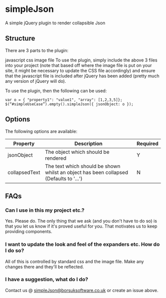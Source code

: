 # simpleJson
A simple jQuery plugin to render collapsible Json

## Structure
There are 3 parts to the plugin:

javascript
css
image file
To use the plugin, simply include the above 3 files into your project (note that based off where the image file is put on your site, it might be necessary to update the CSS file accordingly) and ensure that the javascript file is included after jQuery has been added (pretty much any version of jQuery will do).

To use the plugin, then the following can be used:

```
var o = { "property1": "value1", "array": [1,2,3,5]};
$(“#simpleUseCase”).empty().simpleJson({ jsonObject: o });
```

## Options

The following options are available:

| Property | Description | Required |
| --- | --- | --- |
| jsonObject | The object which should be rendered | Y |
| collapsedText | The text which should be shown whilst an object has been collapsed (Defaults to '...') | N |

## FAQs

### Can I use in this my project etc.?
Yes. Please do. The only thing that we ask (and you don't have to do so) is that you let us know if it's proved useful for you. That motivates us to keep providing components.

### I want to update the look and feel of the expanders etc. How do I do so?
All of this is controlled by standard css and the image file. Make any changes there and they'll be reflected.

### I have a suggestion, what do I do?
Contact us @ simpleJson@borsuksoftware.co.uk or create an issue above.
